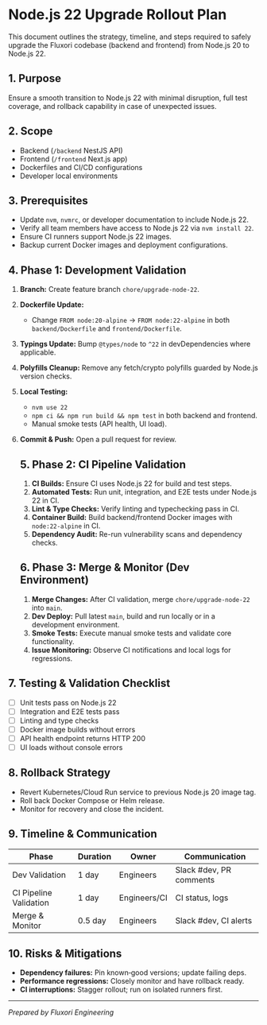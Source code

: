 # Node.js 22 Upgrade Rollout Plan

This document outlines the strategy, timeline, and steps required to safely upgrade the Fluxori codebase (backend and frontend) from Node.js 20 to Node.js 22.

## 1. Purpose

Ensure a smooth transition to Node.js 22 with minimal disruption, full test coverage, and rollback capability in case of unexpected issues.

## 2. Scope

- Backend (`/backend` NestJS API)
- Frontend (`/frontend` Next.js app)
- Dockerfiles and CI/CD configurations
- Developer local environments

## 3. Prerequisites

- Update `nvm`, `nvmrc`, or developer documentation to include Node.js 22.
- Verify all team members have access to Node.js 22 via `nvm install 22`.
- Ensure CI runners support Node.js 22 images.
- Backup current Docker images and deployment configurations.

## 4. Phase 1: Development Validation

1.  **Branch:** Create feature branch `chore/upgrade-node-22`.
2.  **Dockerfile Update:**
    - Change `FROM node:20-alpine` → `FROM node:22-alpine` in both `backend/Dockerfile` and `frontend/Dockerfile`.
3.  **Typings Update:** Bump `@types/node` to `^22` in devDependencies where applicable.
4.  **Polyfills Cleanup:** Remove any fetch/crypto polyfills guarded by Node.js version checks.
5.  **Local Testing:**
    - `nvm use 22`
    - `npm ci && npm run build && npm test` in both backend and frontend.
    - Manual smoke tests (API health, UI load).
6.  **Commit & Push:** Open a pull request for review.

    ## 5. Phase 2: CI Pipeline Validation

    1. **CI Builds:** Ensure CI uses Node.js 22 for build and test steps.
    2. **Automated Tests:** Run unit, integration, and E2E tests under Node.js 22 in CI.
    3. **Lint & Type Checks:** Verify linting and typechecking pass in CI.
    4. **Container Build:** Build backend/frontend Docker images with `node:22-alpine` in CI.
    5. **Dependency Audit:** Re-run vulnerability scans and dependency checks.

    ## 6. Phase 3: Merge & Monitor (Dev Environment)

    1. **Merge Changes:** After CI validation, merge `chore/upgrade-node-22` into `main`.
    2. **Dev Deploy:** Pull latest `main`, build and run locally or in a development environment.
    3. **Smoke Tests:** Execute manual smoke tests and validate core functionality.
    4. **Issue Monitoring:** Observe CI notifications and local logs for regressions.

## 7. Testing & Validation Checklist

- [ ] Unit tests pass on Node.js 22
- [ ] Integration and E2E tests pass
- [ ] Linting and type checks
- [ ] Docker image builds without errors
- [ ] API health endpoint returns HTTP 200
- [ ] UI loads without console errors

## 8. Rollback Strategy

- Revert Kubernetes/Cloud Run service to previous Node.js 20 image tag.
- Roll back Docker Compose or Helm release.
- Monitor for recovery and close the incident.

## 9. Timeline & Communication

| Phase                  | Duration | Owner        | Communication           |
| ---------------------- | -------- | ------------ | ----------------------- |
| Dev Validation         | 1 day    | Engineers    | Slack #dev, PR comments |
| CI Pipeline Validation | 1 day    | Engineers/CI | CI status, logs         |
| Merge & Monitor        | 0.5 day  | Engineers    | Slack #dev, CI alerts   |

## 10. Risks & Mitigations

- **Dependency failures:** Pin known‑good versions; update failing deps.
- **Performance regressions:** Closely monitor and have rollback ready.
- **CI interruptions:** Stagger rollout; run on isolated runners first.

---

_Prepared by Fluxori Engineering_
